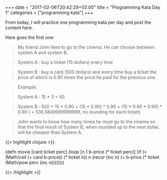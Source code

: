 +++
date = "2017-02-06T20:42:29+02:00"
title = "Programming Kata Day 1"
categories = ["programming kata"]
+++

From today, I will practice one programming kata per day and post the content here.

Here goes the first one:

> My friend John likes to go to the cinema. He can choose between system A and system B.

> System A : buy a ticket (15 dollars) every time

> System B : buy a card (500 dollars) and every time 
> buy a ticket the price of which is 0.90 times the price he paid for the previous one.

> Example:

> System A : 15 * 3 = 45

> System B : 500 + 15 * 0.90 + (15 * 0.90) * 0.90 + (15 * 0.90 * 0.90) * 0.90 ( = 536.5849999999999, no rounding for each ticket)

> John wants to know how many times he must go to the cinema so that the final result of System B, when rounded up to the next dollar, will be cheaper than System A.

{{< highlight clojure >}}

(defn movie [card ticket perc]
  (loop [n 1
         b-price (* ticket perc)]
    (if (< (Math/ceil (+ card b-price)) (* ticket n))
      n
      (recur (inc n) (+ b-price (* ticket (Math/pow perc (inc n))))))))

{{< /highlight >}}
